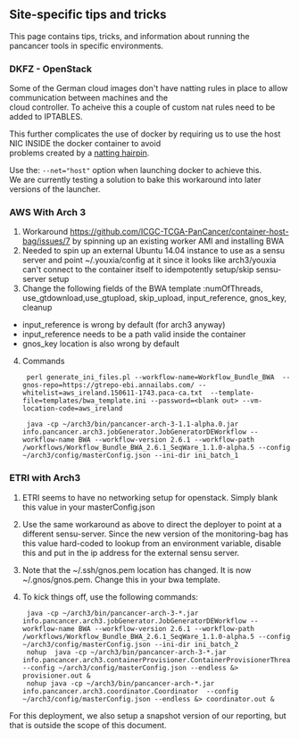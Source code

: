 ## Site-specific tips and tricks
This page contains tips, tricks, and information about running the pancancer tools in specific environments.

### DKFZ - OpenStack

Some of the German cloud images don't have natting rules in place to allow communication between machines and the<br>
cloud controller.  To acheive this a couple of custom nat rules need to be added to IPTABLES.

This further complicates the use of docker by requiring us to use the host NIC INSIDE the docker container to avoid<br>
problems created by a [natting hairpin](http://en.wikipedia.org/wiki/Hairpinning).

Use the: `--net="host"` option when launching docker to achieve this.<br>
We are currently testing a solution to bake this workaround into later versions of the launcher.



### AWS With Arch 3


1. Workaround https://github.com/ICGC-TCGA-PanCancer/container-host-bag/issues/7 by spinning up an existing worker AMI and installing BWA
2. Needed to spin up an external Ubuntu 14.04 instance to use as a sensu server and point ~/.youxia/config at it since it looks like arch3/youxia can't connect to the container itself to idempotently setup/skip sensu-server setup
3. Change the following fields of the BWA template :numOfThreads, use_gtdownload,use_gtupload, skip_upload, input_reference, gnos_key, cleanup
  * input_reference is wrong by default (for arch3 anyway)
  * input_reference needs to be a path valid inside the container
  * gnos_key location is also wrong by default
4. Commands

        perl generate_ini_files.pl --workflow-name=Workflow_Bundle_BWA  --gnos-repo=https://gtrepo-ebi.annailabs.com/ --whitelist=aws_ireland.150611-1743.paca-ca.txt  --template-file=templates/bwa_template.ini --password=<blank out> --vm-location-code=aws_ireland
  
        java -cp ~/arch3/bin/pancancer-arch-3-1.1-alpha.0.jar info.pancancer.arch3.jobGenerator.JobGeneratorDEWorkflow --workflow-name BWA --workflow-version 2.6.1 --workflow-path /workflows/Workflow_Bundle_BWA_2.6.1_SeqWare_1.1.0-alpha.5 --config ~/arch3/config/masterConfig.json --ini-dir ini_batch_1

### ETRI with Arch3

1. ETRI seems to have no networking setup for openstack. Simply blank this value in your masterConfig.json
2. Use the same workaround as above to direct the deployer to point at a different sensu-server. Since the new version of the monitoring-bag has this value hard-coded to lookup from an environment variable, disable this and put in the ip address for the external sensu server. 
3. Note that the ~/.ssh/gnos.pem location has changed. It is now ~/.gnos/gnos.pem. Change this in your bwa template. 
4. To kick things off, use the following commands:

        java -cp ~/arch3/bin/pancancer-arch-3-*.jar info.pancancer.arch3.jobGenerator.JobGeneratorDEWorkflow --workflow-name BWA --workflow-version 2.6.1 --workflow-path /workflows/Workflow_Bundle_BWA_2.6.1_SeqWare_1.1.0-alpha.5 --config ~/arch3/config/masterConfig.json --ini-dir ini_batch_2
        nohup  java -cp ~/arch3/bin/pancancer-arch-3-*.jar info.pancancer.arch3.containerProvisioner.ContainerProvisionerThreads  --config ~/arch3/config/masterConfig.json --endless &> provisioner.out &
        nohup java -cp ~/arch3/bin/pancancer-arch-*.jar info.pancancer.arch3.coordinator.Coordinator  --config ~/arch3/config/masterConfig.json --endless &> coordinator.out &
        
 For this deployment, we also setup a snapshot version of our reporting, but that is outside the scope of this document. 

